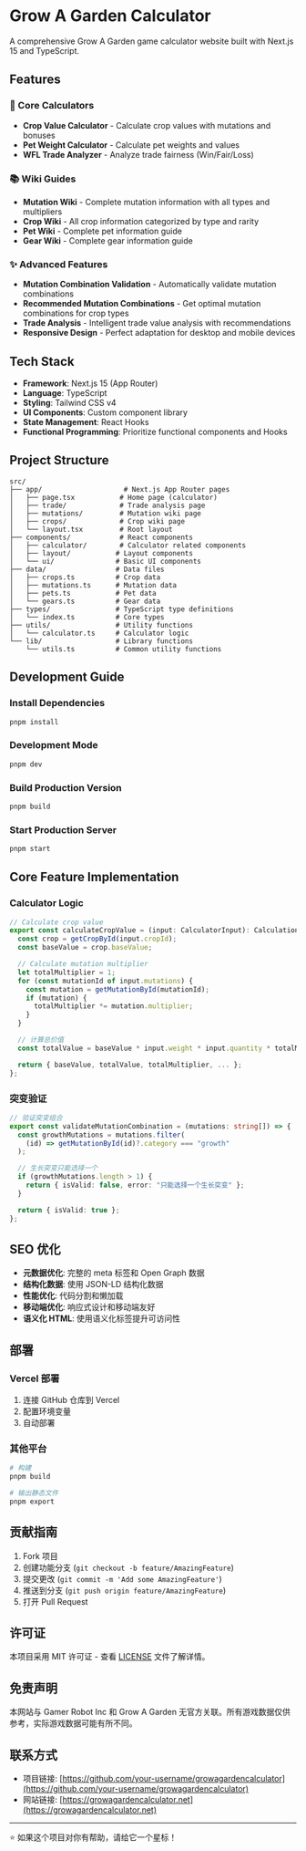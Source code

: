 # Grow A Garden Calculator

A comprehensive Grow A Garden game calculator website built with Next.js 15 and TypeScript.

## Features

### 🧮 Core Calculators

- **Crop Value Calculator** - Calculate crop values with mutations and bonuses
- **Pet Weight Calculator** - Calculate pet weights and values
- **WFL Trade Analyzer** - Analyze trade fairness (Win/Fair/Loss)

### 📚 Wiki Guides

- **Mutation Wiki** - Complete mutation information with all types and multipliers
- **Crop Wiki** - All crop information categorized by type and rarity
- **Pet Wiki** - Complete pet information guide
- **Gear Wiki** - Complete gear information guide

### ✨ Advanced Features

- **Mutation Combination Validation** - Automatically validate mutation combinations
- **Recommended Mutation Combinations** - Get optimal mutation combinations for crop types
- **Trade Analysis** - Intelligent trade value analysis with recommendations
- **Responsive Design** - Perfect adaptation for desktop and mobile devices

## Tech Stack

- **Framework**: Next.js 15 (App Router)
- **Language**: TypeScript
- **Styling**: Tailwind CSS v4
- **UI Components**: Custom component library
- **State Management**: React Hooks
- **Functional Programming**: Prioritize functional components and Hooks

## Project Structure

```
src/
├── app/                    # Next.js App Router pages
│   ├── page.tsx           # Home page (calculator)
│   ├── trade/             # Trade analysis page
│   ├── mutations/         # Mutation wiki page
│   ├── crops/             # Crop wiki page
│   └── layout.tsx         # Root layout
├── components/            # React components
│   ├── calculator/        # Calculator related components
│   ├── layout/           # Layout components
│   └── ui/               # Basic UI components
├── data/                 # Data files
│   ├── crops.ts          # Crop data
│   ├── mutations.ts      # Mutation data
│   ├── pets.ts           # Pet data
│   └── gears.ts          # Gear data
├── types/                # TypeScript type definitions
│   └── index.ts          # Core types
├── utils/                # Utility functions
│   └── calculator.ts     # Calculator logic
└── lib/                  # Library functions
    └── utils.ts          # Common utility functions
```

## Development Guide

### Install Dependencies

```bash
pnpm install
```

### Development Mode

```bash
pnpm dev
```

### Build Production Version

```bash
pnpm build
```

### Start Production Server

```bash
pnpm start
```

## Core Feature Implementation

### Calculator Logic

```typescript
// Calculate crop value
export const calculateCropValue = (input: CalculatorInput): CalculationResult => {
  const crop = getCropById(input.cropId);
  const baseValue = crop.baseValue;

  // Calculate mutation multiplier
  let totalMultiplier = 1;
  for (const mutationId of input.mutations) {
    const mutation = getMutationById(mutationId);
    if (mutation) {
      totalMultiplier *= mutation.multiplier;
    }
  }

  // 计算总价值
  const totalValue = baseValue * input.weight * input.quantity * totalMultiplier;

  return { baseValue, totalValue, totalMultiplier, ... };
};
```

### 突变验证

```typescript
// 验证突变组合
export const validateMutationCombination = (mutations: string[]) => {
  const growthMutations = mutations.filter(
    (id) => getMutationById(id)?.category === "growth"
  );

  // 生长突变只能选择一个
  if (growthMutations.length > 1) {
    return { isValid: false, error: "只能选择一个生长突变" };
  }

  return { isValid: true };
};
```

## SEO 优化

- **元数据优化**: 完整的 meta 标签和 Open Graph 数据
- **结构化数据**: 使用 JSON-LD 结构化数据
- **性能优化**: 代码分割和懒加载
- **移动端优化**: 响应式设计和移动端友好
- **语义化 HTML**: 使用语义化标签提升可访问性

## 部署

### Vercel 部署

1. 连接 GitHub 仓库到 Vercel
2. 配置环境变量
3. 自动部署

### 其他平台

```bash
# 构建
pnpm build

# 输出静态文件
pnpm export
```

## 贡献指南

1. Fork 项目
2. 创建功能分支 (`git checkout -b feature/AmazingFeature`)
3. 提交更改 (`git commit -m 'Add some AmazingFeature'`)
4. 推送到分支 (`git push origin feature/AmazingFeature`)
5. 打开 Pull Request

## 许可证

本项目采用 MIT 许可证 - 查看 [LICENSE](LICENSE) 文件了解详情。

## 免责声明

本网站与 Gamer Robot Inc 和 Grow A Garden 无官方关联。所有游戏数据仅供参考，实际游戏数据可能有所不同。

## 联系方式

- 项目链接: [https://github.com/your-username/growagardencalculator](https://github.com/your-username/growagardencalculator)
- 网站链接: [https://growagardencalculator.net](https://growagardencalculator.net)

---

⭐ 如果这个项目对你有帮助，请给它一个星标！
